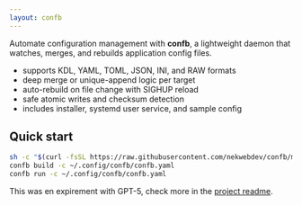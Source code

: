 ```yaml
---
layout: confb
---
```


Automate configuration management with **confb**, a lightweight daemon that watches, merges, and rebuilds application config files.

- supports KDL, YAML, TOML, JSON, INI, and RAW formats  
- deep merge or unique-append logic per target  
- auto-rebuild on file change with SIGHUP reload  
- safe atomic writes and checksum detection  
- includes installer, systemd user service, and sample config  

## Quick start
```bash
sh -c "$(curl -fsSL https://raw.githubusercontent.com/nekwebdev/confb/main/scripts/install.sh)"
confb build -c ~/.config/confb/confb.yaml
confb run -c ~/.config/confb/confb.yaml
```

This was en expirement with GPT-5, check more in the [project readme](https://github.com/nekwebdev/confb).
